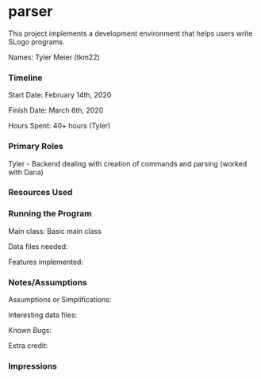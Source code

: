 parser
====

This project implements a development environment that helps users write SLogo programs.

Names: Tyler Meier (tkm22)


### Timeline

Start Date: February 14th, 2020

Finish Date: March 6th, 2020

Hours Spent: 40+ hours (Tyler)

### Primary Roles
Tyler - Backend dealing with creation of commands and parsing (worked with Dana)

### Resources Used


### Running the Program

Main class: Basic main class 

Data files needed: 

Features implemented:



### Notes/Assumptions

Assumptions or Simplifications:

Interesting data files:

Known Bugs:

Extra credit:


### Impressions

